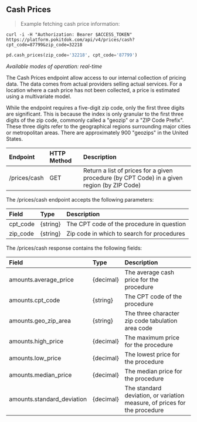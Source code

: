 ## Cash Prices
> Example fetching cash price information:

```shell
curl -i -H "Authorization: Bearer $ACCESS_TOKEN" https://platform.pokitdok.com/api/v4/prices/cash?cpt_code=87799&zip_code=32218
```

```python
pd.cash_prices(zip_code='32218', cpt_code='87799')
```
*Available modes of operation: real-time*

The Cash Prices endpoint allow access to our internal collection of pricing
data. The data comes from actual providers selling actual services. For a
location where a cash price has not been collected, a price is estimated using a
multivariate model.

While the endpoint requires a five-digit zip code, only the first three digits
are significant. This is because the index is only granular to the first three
digits of the zip code, commonly called a "geozip" or a "ZIP Code Prefix". These
three digits refer to the geographical regions surrounding major cities or
metropolitan areas. There are approximately 900 "geozips" in the United States.

| Endpoint     | HTTP Method | Description                                                                                 |
|:-------------|:------------|:--------------------------------------------------------------------------------------------|
| /prices/cash | GET         | Return a list of prices for a given procedure (by CPT Code) in a given region (by ZIP Code) |

The /prices/cash endpoint accepts the following parameters:

| Field    | Type     | Description                                |
|:---------|:---------|:-------------------------------------------|
| cpt_code | {string} | The CPT code of the procedure in question  |
| zip_code | {string} | Zip code in which to search for procedures |

The /prices/cash response contains the following fields:

| Field                      | Type      | Description                                                               |
|:---------------------------|:----------|:--------------------------------------------------------------------------|
| amounts.average_price      | {decimal} | The average cash price for the procedure                                  |
| amounts.cpt_code           | {string}  | The CPT code of the procedure                                             |
| amounts.geo_zip_area       | {string}  | The three character zip code tabulation area code                         |
| amounts.high_price         | {decimal} | The maximum price for the procedure                                       |
| amounts.low_price          | {decimal} | The lowest price for the procedure                                        |
| amounts.median_price       | {decimal} | The median price for the procedure                                        |
| amounts.standard_deviation | {decimal} | The standard deviation, or variation measure, of prices for the procedure |
